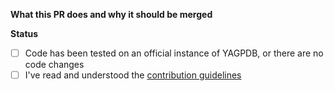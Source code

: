 **What this PR does and why it should be merged**

**Status**

* [ ] Code has been tested on an official instance of YAGPDB, or there are no code changes
* [ ] I've read and understood the [contribution guidelines](../CONTRIBUTING.md)
